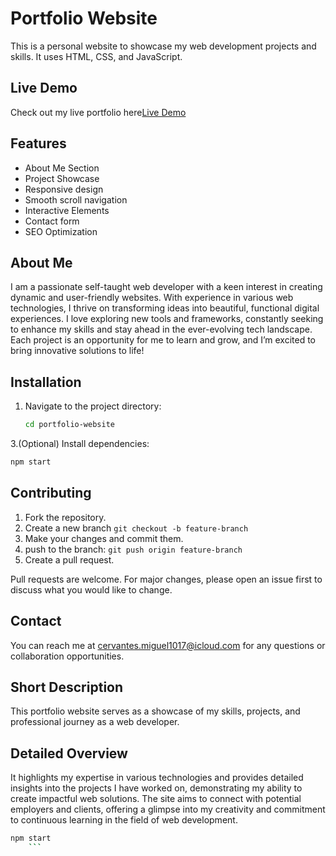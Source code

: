 # Portfolio Website

This is a personal website to showcase my web development projects and skills. It uses HTML, CSS, and JavaScript.

## Live Demo

Check out my live portfolio here[Live Demo](https://Bricksquad-1017.github.io/portfolio)

## Features

- About Me Section
- Project Showcase
- Responsive design
- Smooth scroll navigation
- Interactive Elements
- Contact form
- SEO Optimization

## About Me

I am a passionate self-taught web developer with a keen interest in creating dynamic and user-friendly websites. With experience in various web technologies, I thrive on transforming ideas into beautiful, functional digital experiences. I love exploring new tools and frameworks, constantly seeking to enhance my skills and stay ahead in the ever-evolving tech landscape. Each project is an opportunity for me to learn and grow, and I’m excited to bring innovative solutions to life!


## Installation

1. Navigate to the project directory:

   ```bash
   cd portfolio-website
   ```

3.(Optional) Install dependencies:

```bash
npm start
```

## Contributing

1. Fork the repository.
2. Create a new branch `git checkout -b feature-branch`
3. Make your changes and commit them.
4. push to the branch: `git push origin feature-branch`
5. Create a pull request.

Pull requests are welcome. For major changes, please open an issue first to discuss what you would like to change.

## Contact

You can reach me at [cervantes.miguel1017@icloud.com](mailto:cervantes.miguel1017@icloud.com) for any questions or collaboration opportunities.

## Short Description

This portfolio website serves as a showcase of my skills, projects, and professional journey as a web developer.

## Detailed Overview

It highlights my expertise in various technologies and provides detailed insights into the projects I have worked on, demonstrating my ability to create impactful web solutions. The site aims to connect with potential employers and clients, offering a glimpse into my creativity and commitment to continuous learning in the field of web development.

```bash
npm start
    ```